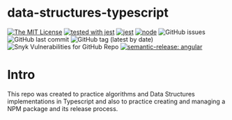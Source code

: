 # data-structures-typescript

[![The MIT License](https://img.shields.io/badge/license-MIT-blue.svg)](http://opensource.org/licenses/MIT) [![tested with jest](https://img.shields.io/badge/tested_with-jest-99424f.svg)](https://github.com/facebook/jest) [![jest](https://jestjs.io/img/jest-badge.svg)](https://github.com/facebook/jest)
[![node](https://img.shields.io/node/v/package.svg?style=flat-square)]()
![GitHub issues](https://img.shields.io/github/issues/MarlonAEC/dstructure-ts?logo=Github) ![GitHub last commit](https://img.shields.io/github/last-commit/MarlonAEC/dstructure-ts) ![GitHub tag (latest by date)](https://img.shields.io/github/v/tag/MarlonAEC/dstructure-ts) ![Snyk Vulnerabilities for GitHub Repo](https://img.shields.io/snyk/vulnerabilities/github/MarlonAEC/dstructure-ts?logo=Snyk)
[![semantic-release: angular](https://img.shields.io/badge/semantic--release-angular-e10079?logo=semantic-release)](https://github.com/semantic-release/semantic-release)

# Intro

This repo was created to practice algorithms and Data Structures implementations in Typescript and also to practice creating and managing a NPM package and its release process.
